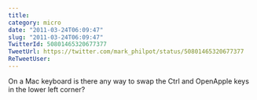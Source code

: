 ```yaml
---
title: 
category: micro
date: "2011-03-24T06:09:47"
slug: "2011-03-24T06:09:47"
TwitterId: 50801465320677377
TweetUrl: https://twitter.com/mark_philpot/status/50801465320677377
ReTweetUser: 
---
```


On a Mac keyboard is there any way to swap the Ctrl and OpenApple keys in the lower left corner?